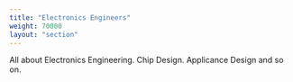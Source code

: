 ```yaml
---
title: "Electronics Engineers"
weight: 70000
layout: "section"
---
```


All about Electronics Engineering. Chip Design. Applicance Design and so on.

